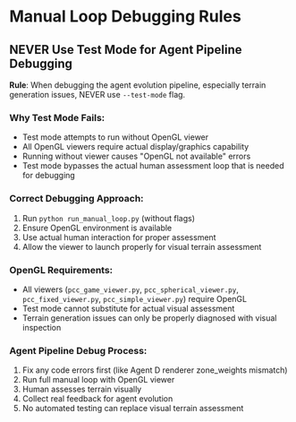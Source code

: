 # Manual Loop Debugging Rules

## NEVER Use Test Mode for Agent Pipeline Debugging

**Rule**: When debugging the agent evolution pipeline, especially terrain generation issues, NEVER use `--test-mode` flag.

### Why Test Mode Fails:
- Test mode attempts to run without OpenGL viewer
- All OpenGL viewers require actual display/graphics capability 
- Running without viewer causes "OpenGL not available" errors
- Test mode bypasses the actual human assessment loop that is needed for debugging

### Correct Debugging Approach:
1. Run `python run_manual_loop.py` (without flags)
2. Ensure OpenGL environment is available
3. Use actual human interaction for proper assessment
4. Allow the viewer to launch properly for visual terrain assessment

### OpenGL Requirements:
- All viewers (`pcc_game_viewer.py`, `pcc_spherical_viewer.py`, `pcc_fixed_viewer.py`, `pcc_simple_viewer.py`) require OpenGL
- Test mode cannot substitute for actual visual assessment
- Terrain generation issues can only be properly diagnosed with visual inspection

### Agent Pipeline Debug Process:
1. Fix any code errors first (like Agent D renderer zone_weights mismatch)
2. Run full manual loop with OpenGL viewer
3. Human assesses terrain visually 
4. Collect real feedback for agent evolution
5. No automated testing can replace visual terrain assessment